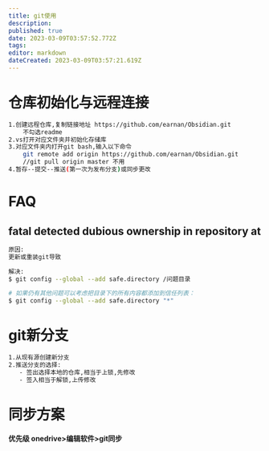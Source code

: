 ```yaml
---
title: git使用
description: 
published: true
date: 2023-03-09T03:57:52.772Z
tags: 
editor: markdown
dateCreated: 2023-03-09T03:57:21.619Z
---
```


# 仓库初始化与远程连接
```bash
1.创建远程仓库,复制链接地址 https://github.com/earnan/Obsidian.git
	不勾选readme
2.vs打开对应文件夹并初始化存储库
3.对应文件夹内打开git bash,输入以下命令
	git remote add origin https://github.com/earnan/Obsidian.git
	//git pull origin master 不用
4.暂存--提交--推送(第一次为发布分支)或同步更改
```

# FAQ
## fatal detected dubious ownership in repository at
```bash
原因:
更新或重装git导致

解决:
$ git config --global --add safe.directory /问题目录

# 如果仍有其他问题可以考虑把目录下的所有内容都添加到信任列表：
$ git config --global --add safe.directory "*"
```

# git新分支
```bash
1.从现有源创建新分支
2.推送分支的选择:
   - 签出选择本地的仓库,相当于上锁,先修改
   - 签入相当于解锁,上传修改
```

# 同步方案
**优先级 onedrive>编辑软件>git同步**
